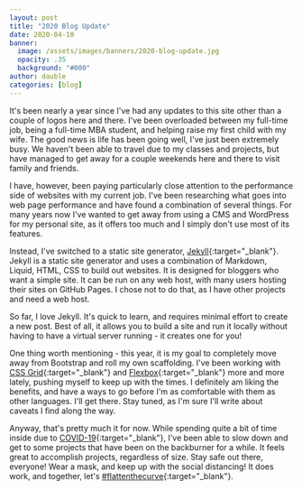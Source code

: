 ```yaml
---
layout: post
title: "2020 Blog Update"
date: 2020-04-10
banner:
  image: /assets/images/banners/2020-blog-update.jpg
  opacity: .35
  background: "#000"
author: dauble
categories: [blog]
---
```


It's been nearly a year since I've had any updates to this site other than a couple of logos here and there. I've been overloaded between my full-time job, being a full-time MBA student, and helping raise my first child with my wife. The good news is life has been going well, I've just been extremely busy. We haven't been able to travel due to my classes and projects, but have managed to get away for a couple weekends here and there to visit family and friends.

I have, however, been paying particularly close attention to the performance side of websites with my current job. I've been researching what goes into web page performance and have found a combination of several things. For many years now I've wanted to get away from using a CMS and WordPress for my personal site, as it offers too much and I simply don't use most of its features.

Instead, I've switched to a static site generator, [Jekyll](https://jekyllrb.com/){:target="_blank"}. Jekyll is a static site generator and uses a combination of Markdown, Liquid, HTML, CSS to build out websites. It is designed for bloggers who want a simple site. It can be run on any web host, with many users hosting their sites on GitHub Pages. I chose not to do that, as I have other projects and need a web host.

So far, I love Jekyll. It's quick to learn, and requires minimal effort to create a new post. Best of all, it allows you to build a site and run it locally without having to have a virtual server running - it creates one for you!

One thing worth mentioning - this year, it is my goal to completely move away from Bootstrap and roll my own scaffolding. I've been working with [CSS Grid](https://css-tricks.com/snippets/css/complete-guide-grid/){:target="_blank"} and [Flexbox](https://css-tricks.com/snippets/css/a-guide-to-flexbox/){:target="_blank"} more and more lately, pushing myself to keep up with the times. I definitely am liking the benefits, and have a ways to go before I'm as comfortable with them as other languages. I'll get there. Stay tuned, as I'm sure I'll write about caveats I find along the way.

Anyway, that's pretty much it for now. While spending quite a bit of time inside due to [COVID-19](https://en.wikipedia.org/wiki/Coronavirus_disease_2019){:target="_blank"}, I've been able to slow down and get to some projects that have been on the backburner for a while. It feels great to accomplish projects, regardless of size. Stay safe out there, everyone! Wear a mask, and keep up with the social distancing! It does work, and together, let's [#flattenthecurve](https://twitter.com/hashtag/FlattenTheCurve){:target="_blank"}.
